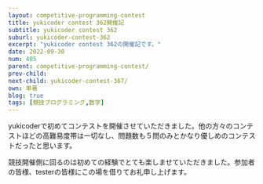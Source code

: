 ```yaml
---
layout: competitive-programming-contest
title: yukicoder contest 362開催記
subtitle: yukicoder contest 362
suburl: yukicoder-contest-362
excerpt: "yukicoder contest 362の開催記です。"
date: 2022-09-30
num: 405
parent: competitive-programming-contest/
prev-child:
next-child: yukicoder-contest-367/
own: 単著
blog: true
tags: [競技プログラミング,数学]
---
```


yukicoderで初めてコンテストを開催させていただきました。他の方々のコンテストほどの高難易度帯は一切なし、問題数も５問のみとかなり優しめのコンテストだったと思います。

競技開催側に回るのは初めての経験でとても楽しませていただきました。参加者の皆様、testerの皆様にこの場を借りてお礼申し上げます。

